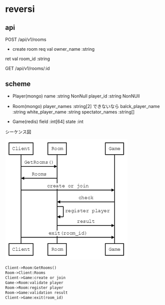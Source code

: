 # reversi

## api
POST /api/v1/rooms
- create room
req val
owner_name :string

ret val
room_id :string

GET /api/v1/rooms/:id

## scheme
- Player(mongo)
name :string NonNull
player_id :string NonNUll

- Room(mongo)
player_names :string[2]
    できないなら
    balck_player_name :string
    white_player_name :string
spectator_names :string[]

- Game(redis)
field :int[64]
state :int

シーケンス図

![arch.png](./arch.png)
```sequence
Client->Room:GetRooms()
Room->Client:Rooms
Client->Game:create or join
Game->Room:validate player
Room->Room:register player
Room->Game:validation result
Client->Game:exit(room_id)
```